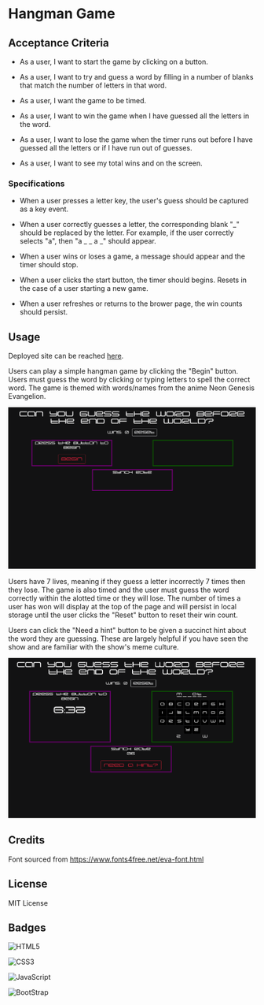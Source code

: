 # Hangman Game

## Acceptance Criteria

- As a user, I want to start the game by clicking on a button.

- As a user, I want to try and guess a word by filling in a number of blanks that match the number of letters in that word.

- As a user, I want the game to be timed.

- As a user, I want to win the game when I have guessed all the letters in the word.

- As a user, I want to lose the game when the timer runs out before I have guessed all the letters or if I have run out of guesses.

- As a user, I want to see my total wins and on the screen.

### Specifications

- When a user presses a letter key, the user's guess should be captured as a key event.

- When a user correctly guesses a letter, the corresponding blank "_" should be replaced by the letter. For example, if the user correctly selects "a", then "a _ _ a _" should appear.

- When a user wins or loses a game, a message should appear and the timer should stop.

- When a user clicks the start button, the timer should begins. Resets in the case of a user starting a new game.

- When a user refreshes or returns to the brower page, the win counts should persist.

## Usage
Deployed site can be reached [here](https://sillytsundere.github.io/hangman-game/).

Users can play a simple hangman game by clicking the "Begin" button. Users must guess the word by clicking or typing letters to spell the correct word. The game is themed with words/names from the anime Neon Genesis Evangelion. 

![Home Page before game starts](assets/images/before-game-start.png)

Users have 7 lives, meaning if they guess a letter incorrectly 7 times then they lose. The game is also timed and the user must guess the word correctly within the alotted time or they will lose. The number of times a user has won will display at the top of the page and will persist in local storage until the user clicks the "Reset" button to reset their win count. 

Users can click the "Need a hint" button to be given a succinct hint about the word they are guessing. These are largely helpful if you have seen the show and are familiar with the show's meme culture. 

![Screenshot of game being played](assets/images/mid-game-shot.png)

## Credits

Font sourced from https://www.fonts4free.net/eva-font.html

## License
MIT License

## Badges

![HTML5](https://img.shields.io/badge/HTML5-E34F26?style=for-the-badge&logo=html5&logoColor=white)

![CSS3](https://img.shields.io/badge/CSS3-1572B6?style=for-the-badge&logo=css3&logoColor=white)

![JavaScript](https://img.shields.io/badge/JavaScript-323330?style=for-the-badge&logo=javascript&logoColor=F7DF1E)

![BootStrap](https://img.shields.io/badge/Bootstrap-563D7C?style=for-the-badge&logo=bootstrap&logoColor=white)